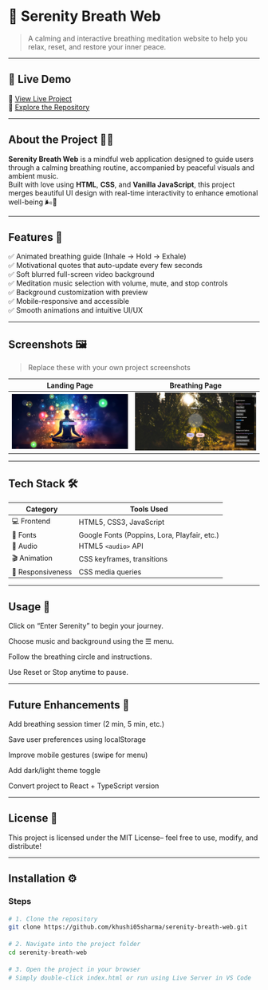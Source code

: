 # 🌿 Serenity Breath Web

> A calming and interactive breathing meditation website to help you relax, reset, and restore your inner peace.

---

## 🌸 Live Demo

🔗 [View Live Project](https://khushi05sharma.github.io/serenity-breath-web/)  
📁 [Explore the Repository](https://github.com/khushi05sharma/serenity-breath-web.git)

---

## About the Project 🧘‍♀️

**Serenity Breath Web** is a mindful web application designed to guide users through a calming breathing routine, accompanied by peaceful visuals and ambient music.  
Built with love using **HTML**, **CSS**, and **Vanilla JavaScript**, this project merges beautiful UI design with real-time interactivity to enhance emotional well-being 🌬️💖

---

## Features 🌟

✅ Animated breathing guide (Inhale → Hold → Exhale)  
✅ Motivational quotes that auto-update every few seconds  
✅ Soft blurred full-screen video background  
✅ Meditation music selection with volume, mute, and stop controls  
✅ Background customization with preview  
✅ Mobile-responsive and accessible  
✅ Smooth animations and intuitive UI/UX

---

## Screenshots 🖼️

> Replace these with your own project screenshots

| Landing Page | Breathing Page |
|--------------|----------------|
| ![Landing](./screenshots/homepage.png) | ![Main](./screenshots/secondpage.png) | 

---

## Tech Stack 🛠️

| Category | Tools Used |
|---------|------------|
| 💻 Frontend | HTML5, CSS3, JavaScript |
| 🎨 Fonts | Google Fonts (Poppins, Lora, Playfair, etc.) |
| 🎵 Audio | HTML5 `<audio>` API |
| 🎬 Animation | CSS keyframes, transitions |
| 📱 Responsiveness | CSS media queries |

---

## Usage 🚀

Click on “Enter Serenity” to begin your journey.

Choose music and background using the ☰ menu.

Follow the breathing circle and instructions.

Use Reset or Stop anytime to pause.

---

## Future Enhancements 🌱

 Add breathing session timer (2 min, 5 min, etc.)

 Save user preferences using localStorage

 Improve mobile gestures (swipe for menu)

 Add dark/light theme toggle

 Convert project to React + TypeScript version


---

## License 📜

This project is licensed under the MIT License– feel free to use, modify, and distribute!

---

## Installation ⚙️

### Steps

```bash
# 1. Clone the repository
git clone https://github.com/khushi05sharma/serenity-breath-web.git

# 2. Navigate into the project folder
cd serenity-breath-web

# 3. Open the project in your browser
# Simply double-click index.html or run using Live Server in VS Code


